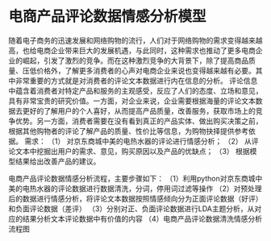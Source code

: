 # 电商产品评论数据情感分析模型 
随着电子商务的迅速发展和网络购物的流行，人们对于网络购物的需求变得越来越高，也给电商企业带来巨大的发展机遇，与此同时，这种需求也推动了更多电商企业的崛起，引发了激烈的竞争。而在这种激烈竞争的大背景下，除了提高商品质量、压低价格外，了解更多消费者的心声对电商企业来说也变得越来越有必要。其中非常重要的方式就是对消费者的评论文本数据进行内在信息的分析。
评论信息中蕴含着消费者对特定产品和服务的主观感受，反应了人们的态度、立场和意见，具有非常宝贵的研究价值。一方面，对企业来说，企业需要根据海量的评论文本数据去更好的了解用户的个人喜好，从而提高产品质量，改善服务，获取市场上的竞争优势。另一方面，消费者需要在没有看到真正的产品实体、做出购买决策之前，根据其他购物者的评论了解产品的质量、性价比等信息，为购物抉择提供参考依据。
	需求：
		（1） 对京东商城中美的电热水器的评论进行情感分析；
（2） 从评论文本中挖掘出用户的需求、意见，购买原因以及产品的优缺点；
（3） 根据模型结果给出改善产品的建议。

电商产品评论数据情感分析流程，主要步骤如下：
（1）利用python对京东商城中美的电热水器的评论数据进行数据清洗，分词，停用词过滤等操作
（2）对预处理后的数据进行情感分析，将评论文本数据按照情感倾向分为正面评论数据（好评）和负面评论数据（差评）
（3）分别对正、负面评论数据进行LDA主题分析，从对应的结果分析文本评论数据中有价值的内容
（4）电商产品评论数据清洗情感分析流程图
